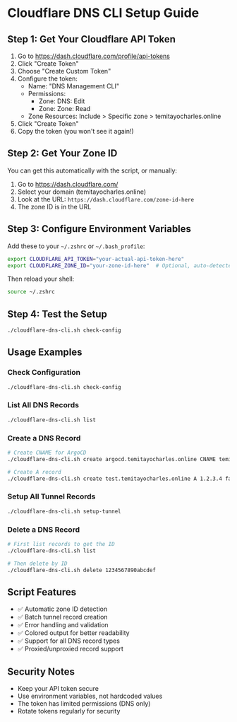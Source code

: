 # Cloudflare DNS CLI Setup Guide

## Step 1: Get Your Cloudflare API Token

1. Go to https://dash.cloudflare.com/profile/api-tokens
2. Click "Create Token"
3. Choose "Create Custom Token"
4. Configure the token:
   - Name: "DNS Management CLI"
   - Permissions:
     - Zone: DNS: Edit
     - Zone: Zone: Read
   - Zone Resources: Include > Specific zone > temitayocharles.online
5. Click "Create Token"
6. Copy the token (you won't see it again!)

## Step 2: Get Your Zone ID

You can get this automatically with the script, or manually:
1. Go to https://dash.cloudflare.com/
2. Select your domain (temitayocharles.online)
3. Look at the URL: `https://dash.cloudflare.com/zone-id-here`
4. The zone ID is in the URL

## Step 3: Configure Environment Variables

Add these to your `~/.zshrc` or `~/.bash_profile`:

```bash
export CLOUDFLARE_API_TOKEN="your-actual-api-token-here"
export CLOUDFLARE_ZONE_ID="your-zone-id-here"  # Optional, auto-detected
```

Then reload your shell:
```bash
source ~/.zshrc
```

## Step 4: Test the Setup

```bash
./cloudflare-dns-cli.sh check-config
```

## Usage Examples

### Check Configuration
```bash
./cloudflare-dns-cli.sh check-config
```

### List All DNS Records
```bash
./cloudflare-dns-cli.sh list
```

### Create a DNS Record
```bash
# Create CNAME for ArgoCD
./cloudflare-dns-cli.sh create argocd.temitayocharles.online CNAME temitayocharles-tunnel.cfargotunnel.com true

# Create A record
./cloudflare-dns-cli.sh create test.temitayocharles.online A 1.2.3.4 false
```

### Setup All Tunnel Records
```bash
./cloudflare-dns-cli.sh setup-tunnel
```

### Delete a DNS Record
```bash
# First list records to get the ID
./cloudflare-dns-cli.sh list

# Then delete by ID
./cloudflare-dns-cli.sh delete 1234567890abcdef
```

## Script Features

- ✅ Automatic zone ID detection
- ✅ Batch tunnel record creation
- ✅ Error handling and validation
- ✅ Colored output for better readability
- ✅ Support for all DNS record types
- ✅ Proxied/unproxied record support

## Security Notes

- Keep your API token secure
- Use environment variables, not hardcoded values
- The token has limited permissions (DNS only)
- Rotate tokens regularly for security
